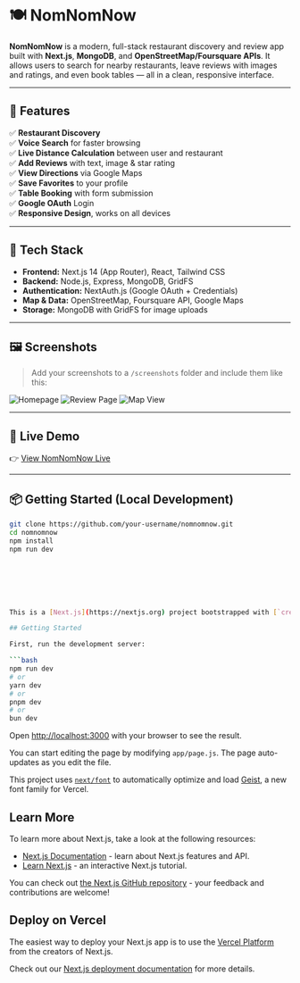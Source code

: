 # 🍽️ NomNomNow

**NomNomNow** is a modern, full-stack restaurant discovery and review app built with **Next.js**, **MongoDB**, and **OpenStreetMap/Foursquare APIs**. It allows users to search for nearby restaurants, leave reviews with images and ratings, and even book tables — all in a clean, responsive interface.

---

## 🚀 Features

✅ **Restaurant Discovery**  
✅ **Voice Search** for faster browsing  
✅ **Live Distance Calculation** between user and restaurant  
✅ **Add Reviews** with text, image & star rating  
✅ **View Directions** via Google Maps  
✅ **Save Favorites** to your profile  
✅ **Table Booking** with form submission  
✅ **Google OAuth** Login  
✅ **Responsive Design**, works on all devices  

---

## 🧠 Tech Stack

- **Frontend:** Next.js 14 (App Router), React, Tailwind CSS  
- **Backend:** Node.js, Express, MongoDB, GridFS  
- **Authentication:** NextAuth.js (Google OAuth + Credentials)  
- **Map & Data:** OpenStreetMap, Foursquare API, Google Maps  
- **Storage:** MongoDB with GridFS for image uploads

---

## 🖼️ Screenshots

> Add your screenshots to a `/screenshots` folder and include them like this:

![Homepage](./screenshot/Home.png)
![Review Page](./screenshot/TableBooking.png)
![Map View](./screenshot/Map.png)

---

## 🔗 Live Demo

👉 [View NomNomNow Live](https://nom-nom-now-fullstackwebsite.vercel.app/)

---

## 📦 Getting Started (Local Development)

```bash
git clone https://github.com/your-username/nomnomnow.git
cd nomnomnow
npm install
npm run dev







This is a [Next.js](https://nextjs.org) project bootstrapped with [`create-next-app`](https://github.com/vercel/next.js/tree/canary/packages/create-next-app).

## Getting Started

First, run the development server:

```bash
npm run dev
# or
yarn dev
# or
pnpm dev
# or
bun dev
```

Open [http://localhost:3000](http://localhost:3000) with your browser to see the result.

You can start editing the page by modifying `app/page.js`. The page auto-updates as you edit the file.

This project uses [`next/font`](https://nextjs.org/docs/app/building-your-application/optimizing/fonts) to automatically optimize and load [Geist](https://vercel.com/font), a new font family for Vercel.

## Learn More

To learn more about Next.js, take a look at the following resources:

- [Next.js Documentation](https://nextjs.org/docs) - learn about Next.js features and API.
- [Learn Next.js](https://nextjs.org/learn) - an interactive Next.js tutorial.

You can check out [the Next.js GitHub repository](https://github.com/vercel/next.js) - your feedback and contributions are welcome!

## Deploy on Vercel

The easiest way to deploy your Next.js app is to use the [Vercel Platform](https://vercel.com/new?utm_medium=default-template&filter=next.js&utm_source=create-next-app&utm_campaign=create-next-app-readme) from the creators of Next.js.

Check out our [Next.js deployment documentation](https://nextjs.org/docs/app/building-your-application/deploying) for more details.
